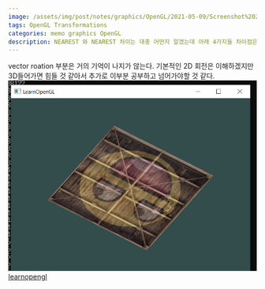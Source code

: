 ```yaml
---
image: /assets/img/post/notes/graphics/OpenGL/2021-05-09/Screenshot%202021-05-09%20002920.png
tags: OpenGL Transformations
categories: memo graphics OpenGL
description: NEAREST 와 NEAREST 차이는 대충 어떤지 알겠는데 아래 4가지들 차이점은 잘 모르겠다. 나중에 mipmaps 사용할 기회생기면 직접 모두 출력해보면서 눈으로 확인해봐야 겠다.
---
```

vector roation 부분은 거의 기억이 나지가 않는다. 기본적인 2D 회전은 이해하겠지만 3D들어가면 힘들 것 같아서 추가로 이부분 공부하고 넘어가야할 것 같다.
\
![](/assets/img/post/notes/graphics/OpenGL/2021-05-09/Screenshot%202021-05-09%20002920.png)
\
[learnopengl](https://learnopengl.com/Getting-started/Transformations)